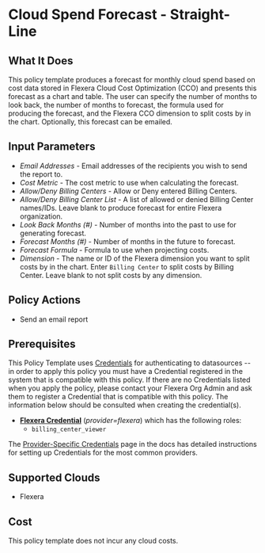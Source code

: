# Cloud Spend Forecast - Straight-Line

## What It Does

This policy template produces a forecast for monthly cloud spend based on cost data stored in Flexera Cloud Cost Optimization (CCO) and presents this forecast as a chart and table. The user can specify the number of months to look back, the number of months to forecast, the formula used for producing the forecast, and the Flexera CCO dimension to split costs by in the chart. Optionally, this forecast can be emailed.

## Input Parameters

- *Email Addresses* - Email addresses of the recipients you wish to send the report to.
- *Cost Metric* - The cost metric to use when calculating the forecast.
- *Allow/Deny Billing Centers* - Allow or Deny entered Billing Centers.
- *Allow/Deny Billing Center List* - A list of allowed or denied Billing Center names/IDs. Leave blank to produce forecast for entire Flexera organization.
- *Look Back Months (#)* - Number of months into the past to use for generating forecast.
- *Forecast Months (#)* - Number of months in the future to forecast.
- *Forecast Formula* - Formula to use when projecting costs.
- *Dimension* - The name or ID of the Flexera dimension you want to split costs by in the chart. Enter `Billing Center` to split costs by Billing Center. Leave blank to not split costs by any dimension.

## Policy Actions

- Send an email report

## Prerequisites

This Policy Template uses [Credentials](https://docs.flexera.com/flexera/EN/Automation/ManagingCredentialsExternal.htm) for authenticating to datasources -- in order to apply this policy you must have a Credential registered in the system that is compatible with this policy. If there are no Credentials listed when you apply the policy, please contact your Flexera Org Admin and ask them to register a Credential that is compatible with this policy. The information below should be consulted when creating the credential(s).

- [**Flexera Credential**](https://docs.flexera.com/flexera/EN/Automation/ProviderCredentials.htm) (*provider=flexera*) which has the following roles:
  - `billing_center_viewer`

The [Provider-Specific Credentials](https://docs.flexera.com/flexera/EN/Automation/ProviderCredentials.htm) page in the docs has detailed instructions for setting up Credentials for the most common providers.

## Supported Clouds

- Flexera

## Cost

This policy template does not incur any cloud costs.
